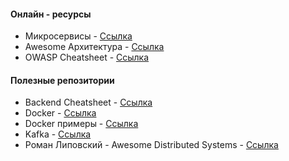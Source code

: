#### Онлайн - ресурсы
* Микросервисы - [Ссылка](https://microservices.io/)
* Awesome Архитектура - [Ссылка](https://awesome-architecture.com/)
* OWASP Cheatsheet - [Ссылка](https://cheatsheetseries.owasp.org/)

#### Полезные репозитории
* Backend Cheatsheet - [Ссылка](https://github.com/cheatsnake/backend-cheats/blob/master/README_RUS.md)
* Docker - [Ссылка](https://github.com/veggiemonk/awesome-docker)
* Docker примеры - [Ссылка](https://github.com/adv4000/docker)
* Kafka - [Ссылка](https://github.com/monksy/awesome-kafka)
* Роман Липовский - Awesome Distributed Systems - [Ссылка](https://gitlab.com/Lipovsky/awesome-distsys)
